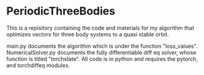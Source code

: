 # PeriodicThreeBodies
This is a repisitory containing the code and materials for my algorithm that optimizes vectors for three body systems to a quasi stable orbit.

main.py documents the algorithm which is under the function "loss_values".
NumericalSolver.py documents the fully differentiable diff eq solver, whose function is titled "torchstate". 
All code is in python and requires the pytorch, and torchdiffeq modules. 
